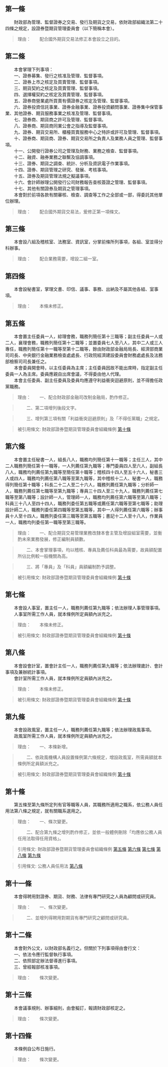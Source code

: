 第一條 
-------
　　財政部為管理、監督證券之交易、發行及期貨之交易，依財政部組織法第二十四條之規定，設證券暨期貨管理委員會（以下簡稱本會）。  
> 理由：　　配合國外期貨交易法修正本會設立之目的。



第二條 
-------
　　本會掌理下列事項：  
　　一、證券募集、發行之核准及管理、監督事項。  
　　二、證券上市之核定及買賣管理、監督事項。  
　　三、期貨契約之核定及買賣管理、監督事項。  
　　四、選擇權契約之核定及買賣管理、監督事項。  
　　五、證券商營業處所買賣有價證券之核定及管理、監督事項。  
　　六、證券投資信託事業、證券金融事業、證券投資顧問事業、證券集中保管事業、其他證券、期貨服務事業之核准及管理、監督事項。  
　　七、證券商、期貨商之許可及管理、監督事項。  
　　八、證券商、期貨商同業公會之指導及監督事項。  
　　九、證券、期貨交易所、櫃檯買賣服務中心之特許或許可及管理、監督事項。  
　　十、證券商、期貨商、證券、期貨交易所之負責人及業務人員之管理、監督事項。  
　　十一、公開發行證券公司之管理及財務、業務之檢查、監督事項。  
　　十二、融資、融券業務之聯繫及協調事項。  
　　十三、證券、期貨之調查、統計、分析及資訊電子作業事項。  
　　十四、證券、期貨管理之研究、發展、考核事項。  
　　十五、證券及期貨管理法規之擬議事項。  
　　十六、會計師辦理公開發行公司財務報告查核簽證之管理、監督事項。  
　　十七、其他有關證券及期貨之管理事項。  
　　本會對於前項各款有關審核、檢查、調查等工作之全部或一部，得委託其他單位辦理。  
> 理由：　　配合國外期貨交易法，爰修正第一項條文。



第三條 
-------
　　本會設八組及稽核室、法務室、資訊室，分掌前條所列事項，各組、室並得分科辦事。  
> 理由：　　配合業務需要，增設二組一室。



第四條 
-------
　　本會設秘書室，掌理文書、印信、議事、事務、出納及不屬其他各組、室事項。  
> 理由：　　本條未修正。



第五條 
-------
　　本會置主任委員一人，綜理會務，職務列簡任第十三職等；副主任委員一人或二人，襄理會務，職務列簡任第十二職等；並置委員七人至八人，其中二人或三人專任，職務列簡任第十一職等至第十二職等，餘由財政部金融局局長、經濟部商業司司長、中央銀行金融業務檢查處處長、行政院經濟建設委員會財務處處長及法務部檢察司司長兼任之。  
　　本會委員開會時，以主任委員為主席；主任委員因故不能出席時，指定副主任委員一人為主席。委員應親自出席會議，不得委由他人代理。  
　　本會主任委員、副主任委員及委員均應遵守利益衝突迴避原則，並不得擔任政黨職務。  
> 理由：　　一、配合財政部金融司改制金融局，酌作修正。

> 　　二、第二項增列後段文字。

> 　　三、增列第三項有關「利益衝突迴避原則」及「不得任黨職」之規定。

> 被引用條文: 財政部證券暨期貨管理委員會組織條例 [第十條](../../人事其他/組織編制/財政部證券暨期貨管理委員會組織條例.md#第十條-)



第六條 
-------
　　本會置主任秘書一人，組長八人，職務均列簡任第十一職等；主任三人，其中二人職務列簡任第十一職等，一人列薦任第九職等；專門委員四人至六人，副組長八人，職務均列薦任第九職等至簡任第十職等；稽核四十四人至五十六人，秘書三人或四人，職務均列薦任第八職等至第九職等，其中稽核十二人、秘書一人，職務得列簡任第十職等；科長二十二人至二十六人，職務列薦任第九職等；分析師一人，職務列薦任第七職等至第九職等；專員三十四人至三十九人，職務列薦任第七職等至第八職等；設計師一人，管理師一人，職務均列薦任第六職等至第八職等；科員三十八人至四十四人，職務列委任第五職等或薦任第六職等至第七職等；助理設計師二人，職務列委任第四職等至第五職等，其中一人得列薦任第六職等；辦事員十人至十四人，職務列委任第三職等至第五職等；書記十二人至十八人，作業員一人，職務均列委任第一職等至第三職等。  
> 理由：　　一、配合期貨交易管理業務改隸本會主管及增設組室需要，並衡酌未來業務發展，修正編制員額數。

> 　　二、本會掌理事項，均以稽核、專員及薦任科員最為需要，故員額配置所佔比例較一般機關為高。

> 　　三、將「專員」及「科員」員額編制酌予調整。

> 被引用條文: 財政部證券暨期貨管理委員會組織條例 [第十條](../../人事其他/組織編制/財政部證券暨期貨管理委員會組織條例.md#第十條-)



第七條 
-------
　　本會設人事室，置主任一人，職務列薦任第九職等；依法辦理人事管理事項。  
　　人事室所需工作人員，就本條例所定員額內派充之。  
> 理由：　　本條未修正。

> 被引用條文: 財政部證券暨期貨管理委員會組織條例 [第十條](../../人事其他/組織編制/財政部證券暨期貨管理委員會組織條例.md#第十條-)



第八條 
-------
　　本會設會計室，置會計主任一人，職務列薦任第九職等；依法辦理歲計、會計事項及兼辦統計事項。  
　　會計室所需工作人員，就本條例所定員額內派充之。  
> 理由：　　本條未修正。

> 被引用條文: 財政部證券暨期貨管理委員會組織條例 [第十條](../../人事其他/組織編制/財政部證券暨期貨管理委員會組織條例.md#第十條-)



第九條 
-------
　　本會設政風室，置主任一人，職務列薦任第九職等；依法辦理政風事項。  
　　政風室所需工作人員，就本條例所定員額內派充之。  
> 理由：　　一、本條新增。

> 　　二、依政風機構人員設置條例第六條規定，增設政風室，所需員額就本條例所定員額派充之。

> 被引用條文: 財政部證券暨期貨管理委員會組織條例 [第十條](../../人事其他/組織編制/財政部證券暨期貨管理委員會組織條例.md#第十條-)



第十條 
-------
　　第五條至第九條所定列有官等職等人員，其職務所適用之職系，依公務人員任用法第八條之規定，就有關職系選用之。  
> 理由：　　一、條次變更。

> 　　二、配合第九條之增列酌作修正，並依一般體例刪除「均應依公務人員任用法取得任用資格」。

> 引用條文: 財政部證券暨期貨管理委員會組織條例 [第五條](../../人事其他/組織編制/財政部證券暨期貨管理委員會組織條例.md#第五條-) [第六條](../../人事其他/組織編制/財政部證券暨期貨管理委員會組織條例.md#第六條-) [第七條](../../人事其他/組織編制/財政部證券暨期貨管理委員會組織條例.md#第七條-) [第八條](../../人事其他/組織編制/財政部證券暨期貨管理委員會組織條例.md#第八條-) [第九條](../../人事其他/組織編制/財政部證券暨期貨管理委員會組織條例.md#第九條-)

> 引用條文: 公務人員任用法 [第八條](../../考試/任免升遷/公務人員任用法.md#第八條-職系說明書)



第十一條 
---------
　　本會得聘用對證券、期貨、財務、法律有專門研究之人員為顧問或研究員。  
> 理由：　　一、條次變更。

> 　　二、並增列得聘用對期貨有專門研究之顧問或研究員。



第十二條 
---------
　　本會對外公文，以財政部名義行之。但關於下列事項得由會行文：  
　　一、依法令應行監督執行事項。  
　　二、依照部定辦法督導進行事項。  
　　三、曾經報部核准事項。  
> 理由：　　條次變更。



第十三條 
---------
　　本會議事規則、辦事細則，由會擬訂，報請財政部核定之。  
> 理由：　　條次變更。



第十四條 
---------
　　本條例自公布日施行。  
> 理由：　　條次變更。